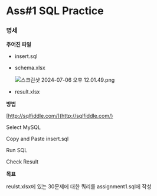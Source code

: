 # Ass#1 SQL Practice


### 명세   

**주어진 파일**

- insert.sql
- schema.xlsx
    
    ![스크린샷 2024-07-06 오후 12.01.49.png](https://github.com/0214wnstjd/ITE2038/assets/109850168/da8cb325-ae41-403e-954d-d97d95c403b6)
    
- result.xlsx   


**방법**

[http://sqlfiddle.com/](http://sqlfiddle.com/)

Select MySQL

Copy and Paste insert.sql 

Run SQL

Check Result   


**목표**

reulst.xlsx에 있는 30문제에 대한 쿼리를 assignment1.sql에 작성
